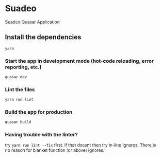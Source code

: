 # Suadeo

Suadeo Quasar Application

## Install the dependencies
```bash
yarn
```

### Start the app in development mode (hot-code reloading, error reporting, etc.)
```bash
quasar dev
```

### Lint the files
```bash
yarn run lint
```

### Build the app for production
```bash
quasar build
```

### Having trouble with the linter?
try `yarn run lint --fix` first.  If that doesnt then try in-line ignores.  There is no reason for blanket function (or above) ignores.